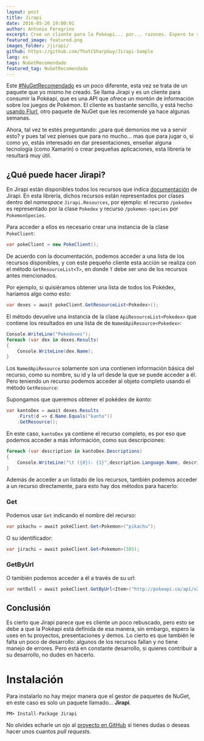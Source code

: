 ```yaml
---
layout: post
title: Jirapi
date: 2016-05-26 19:00:01
author: Antonio Feregrino
excerpt: Cree un cliente para la Pokéapi... por... razones. Espero te sea útil so realizas presentaciones, demos o cursos.
featured_image: featured.png
images_folder: /jirapi/
github: https://github.com/ThatCSharpGuy/Jirapi-Sample
lang: es
tags: NuGetRecomendado
featured_tag: NuGetRecomendado
---
```


Este <a href="http://thatcsharpguy.com/tag/NuGetRecomendado">#NuGetRecomendado</a> es un poco diferente, esta vez se trata de un paquete que yo mismo he creado. Se llama Jirapi y es un cliente para consumir la Pokéapi, que es una API que ofrece un montón de información sobre los juegos de Pokémon. El cliente es bastante sencillo, y está hecho <a href="http://thatcsharpguy.com/tag/NuGetRecomendado">usando Flurl</a>, otro paquete de NuGet que les recomendé ya hace algunas semanas.

Ahora, tal vez te estés preguntando: ¿para qué demonios me va a servir esto? y pues tal vez pienses que para no mucho... mas que para jugar o, si como yo, estás interesado en dar presentaciones, enseñar alguna tecnología (como Xamarin) o crear pequeñas aplicaciones, esta librería te resultará muy útil. 

## ¿Qué puede hacer Jirapi?  
En Jirapi están disponibles todos los recursos que indica <a href="http://pokeapi.co/docsv2/" target="_blank" rel="nofollow">documentación</a> de Jirapi. En esta librería, dichos recursos están representados por clases dentro del *namespace* `Jirapi.Resources`, por ejemplo: el recurso `/pokedex` es representado por la clase `Pokedex` y recurso `/pokemon-species` por `PokemonSpecies`.

Para acceder a ellos es necesario crear una instancia de la clase `PokeClient`:

```csharp  
var pokeClient = new PokeClient();
```  

De acuerdo con la documentación, podemos acceder a una lista de los recursos disponibles, y con este pequeño cliente esta acción se realiza con el método `GetResourceList<T>`, en donde `T` debe ser uno de los recursos antes mencionados. 

Por ejemplo, si quisiéramos obtener una lista de todos los Pokédex, haríamos algo como esto:

```csharp  
var dexes = await pokeClient.GetResourceList<Pokedex>();
```  

El método devuelve una instancia de la clase `ApiResourceList<Pokedex>` que contiene los resultados en una lista de de `NamedApiResource<Pokedex>`:

```csharp  
Console.WriteLine("Pokedexes");
foreach (var dex in dexes.Results)
{
    Console.WriteLine(dex.Name);
}
```  

Los `NamedApiResource` solamente son una contienen información básica del recurso, como su nombre, su id y la url desde la que se puede acceder a él. Pero teniendo un recurso podemos acceder al objeto completo usando el método `GetResource`:

Supongamos que queremos obtener el pokédex de *kanto*:

```csharp  
var kantoDex = await dexes.Results
    .First(d => d.Name.Equals("kanto"))
    .GetResource();
```  

En este caso, `kantoDex` ya contiene el recurso completo, es por eso que podemos acceder a más información, como sus descripciones:

```csharp  
foreach (var description in kantoDex.Descriptions)
{
    Console.WriteLine("\t ({0}): {1}",description.Language.Name, description.Description1);
}
```  

Además de acceder a un listado de los recursos, también podemos acceder a un recurso directamente, para esto hay dos métodos para hacerlo:

### Get
Podemos usar `Get` indicando el nombre del recurso:

```csharp  
var pikachu = await pokeClient.Get<Pokemon>("pikachu");
```  

O su identificador:

```csharp  
var jirachi = await pokeClient.Get<Pokemon>(385);
```  

### GetByUrl
O también podemos acceder a él a través de su url:

```csharp  
var netBall = await pokeClient.GetByUrl<Item>("http://pokeapi.co/api/v2/item/6");
```  

## Conclusión  
Es cierto que Jirapi parece que es cliente un poco rebuscado, pero esto se debe a que la Pokéapi está definida de esa manera, sin embargo, espero la uses en tu proyectos, presentaciones y demos. Lo cierto es que también le falta un poco de desarrollo: algunos de los recursos fallan y no tiene manejo de errores. Pero está en constante desarrollo, si quieres contribuir a su desarrollo, no dudes en hacerlo.
 
# Instalación  
Para instalarlo no hay mejor manera que el gestor de paquetes de NuGet, en este caso es solo un paquete llamado... **Jirapi**.

```  
PM> Install-Package Jirapi
```  

No olvides echarle un ojo al <a href="https://github.com/ThatCSharpGuy/Jirapi" target="_blank" rel="nofollow">proyecto en GitHub</a> si tienes dudas o deseas hacer unos cuantos *pull requests*.